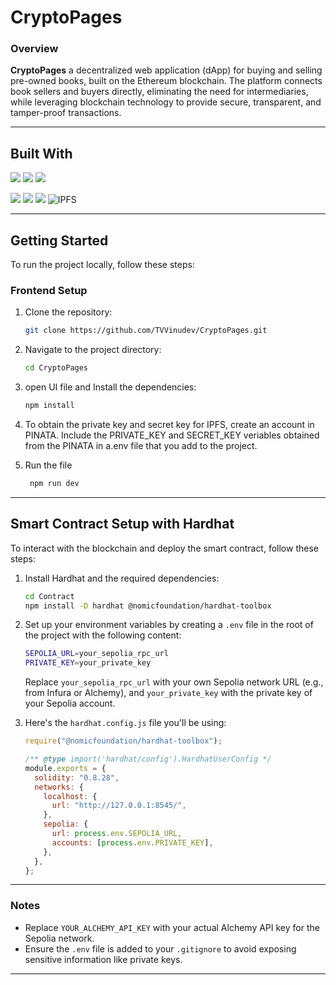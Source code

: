 # CryptoPages

### Overview
**CryptoPages** a decentralized web application (dApp) for buying and selling
pre-owned books, built on the Ethereum blockchain. The platform connects book sellers
and buyers directly, eliminating the need for intermediaries, while leveraging blockchain
technology to provide secure, transparent, and tamper-proof transactions.

---

## Built With
![](https://img.shields.io/badge/HTML5-informational?style=flat&logo=HTML5&color=FF4500)
![](https://img.shields.io/badge/TailwindCSS-informational?style=flat&logo=TailwindCSS&color=00BFFF)
![](https://img.shields.io/badge/React-informational?style=flat&logo=React&color=4CAF50)


![](https://img.shields.io/badge/Solidity-informational?style=flat&logo=Solidity&color=4E44CE)
![](https://img.shields.io/badge/Ethereum-informational?style=flat&logo=Ethereum&color=6CACE4)
![](https://img.shields.io/badge/Hardhat-informational?style=flat&logo=Hardhat&color=FF69B4)
![IPFS](https://img.shields.io/badge/IPFS-blue?style=flat&logo=IPFS&logoColor=white)

---

## Getting Started

To run the project locally, follow these steps:

### Frontend Setup

1. Clone the repository:
    ```bash
    git clone https://github.com/TVVinudev/CryptoPages.git
    ```
2. Navigate to the project directory:
    ```bash
    cd CryptoPages
    ```
3. open UI file and Install the dependencies:
    ```bash
    npm install
    ```
4. To obtain the private key and secret key for IPFS, create an account in PINATA. Include the PRIVATE_KEY and SECRET_KEY veriables obtained from the PINATA in a.env file that you add to the project.

5. Run the file
   ```bash
    npm run dev
    ```
    
---

## Smart Contract Setup with Hardhat

To interact with the blockchain and deploy the smart contract, follow these steps:

1. Install Hardhat and the required dependencies:
    ```bash
    cd Contract
    npm install -D hardhat @nomicfoundation/hardhat-toolbox
    ```

2. Set up your environment variables by creating a `.env` file in the root of the project with the following content:
    ```bash
    SEPOLIA_URL=your_sepolia_rpc_url
    PRIVATE_KEY=your_private_key
    ```
    
    Replace `your_sepolia_rpc_url` with your own Sepolia network URL (e.g., from Infura or Alchemy), and `your_private_key` with the private key of your Sepolia account.

3. Here's the `hardhat.config.js` file you'll be using:

    ```javascript
    require("@nomicfoundation/hardhat-toolbox");

    /** @type import('hardhat/config').HardhatUserConfig */
    module.exports = {
      solidity: "0.8.28",
      networks: {
        localhost: {
          url: "http://127.0.0.1:8545/",
        },
        sepolia: {
          url: process.env.SEPOLIA_URL,
          accounts: [process.env.PRIVATE_KEY],
        },
      },
    };
    ```

---

### Notes
- Replace `YOUR_ALCHEMY_API_KEY` with your actual Alchemy API key for the Sepolia network.
- Ensure the `.env` file is added to your `.gitignore` to avoid exposing sensitive information like private keys.

---


